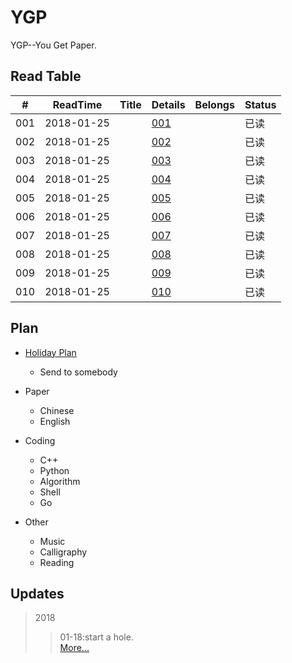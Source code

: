 # YGP
YGP--You Get Paper.


## Read Table

| # | ReadTime | Title | Details | Belongs | Status |
|---|----------|-------|---------|---------|--------|
|001|2018-01-25|[]() | [001](https://github.com/i0Ek3/YGP/blob/master/paper/details/001.md) | |已读|
|002|2018-01-25|[]() | [002](https://github.com/i0Ek3/YGP/blob/master/paper/details/002.md) | |已读|
|003|2018-01-25|[]() | [003](https://github.com/i0Ek3/YGP/blob/master/paper/details/003.md) | |已读|
|004|2018-01-25|[]() | [004](https://github.com/i0Ek3/YGP/blob/master/paper/details/004.md) | |已读|
|005|2018-01-25|[]() | [005](https://github.com/i0Ek3/YGP/blob/master/paper/details/005.md) | |已读|
|006|2018-01-25|[]() | [006](https://github.com/i0Ek3/YGP/blob/master/paper/details/006.md) | |已读|
|007|2018-01-25|[]() | [007](https://github.com/i0Ek3/YGP/blob/master/paper/details/007.md) | |已读|
|008|2018-01-25|[]() | [008](https://github.com/i0Ek3/YGP/blob/master/paper/details/008.md) | |已读|
|009|2018-01-25|[]() | [009](https://github.com/i0Ek3/YGP/blob/master/paper/details/009.md) | |已读|
|010|2018-01-25|[]() | [010](https://github.com/i0Ek3/YGP/blob/master/paper/details/010.md) | |已读|


## Plan

- [Holiday Plan](https://github.com/i0Ek3/YGP/blob/master/plan.md)
    - Send to somebody

- Paper
    - Chinese
    - English

- Coding
    - C++
    - Python
    - Algorithm
    - Shell
    - Go

- Other
    - Music
    - Calligraphy
    - Reading


## Updates

>2018
>>01-18:start a hole.<br>
>> [More...](https://github.com/i0Ek3/YGP/blob/master/updates.md)
